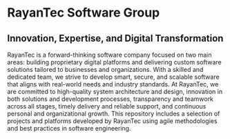 

<h1>RayanTec Software Group</h1>
<h2>Innovation, Expertise, and Digital Transformation</h2>
<p>RayanTec is a forward-thinking software company focused on two main areas: building proprietary digital platforms and delivering custom software solutions tailored to businesses and organizations. 
With a skilled and dedicated team, we strive to develop smart, secure, and scalable software that aligns with real-world needs and industry standards. At RayanTec, we are committed to high-quality system architecture and design, innovation in both solutions and development processes, transparency and teamwork across all stages, timely delivery and reliable support, and continuous personal and organizational growth. 
This repository includes a selection of projects and platforms developed by RayanTec using agile methodologies and best practices in software engineering. 
</p>
